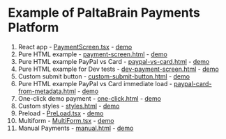 # Example of PaltaBrain Payments Platform

1. React app - [PaymentScreen.tsx](src/components/PaymentScreen.tsx) - [demo](https://paltabrain-payments-web-examples.pages.dev/)
2. Pure HTML example - [payment-screen.html](static/payment-screen.html) - [demo](https://paltabrain-payments-web-examples.pages.dev/payment-screen.html)
3. Pure HTML example PayPal vs Card - [paypal-vs-card.html](static/paypal-vs-card.html) - [demo](https://paltabrain-payments-web-examples.pages.dev/paypal-vs-card)
4. Pure HTML example for Dev tests - [dev-payment-screen.html](static/dev-payment-screen.html) - [demo](https://paltabrain-payments-web-examples.pages.dev/dev-payment-screen.html)
5. Custom submit button - [custom-submit-button.html](static/custom-submit-button.html) - [demo](https://paltabrain-payments-web-examples.pages.dev/custom-submit-button.html)
6. Pure HTML example PayPal vs Card immediate load - [paypal-card-from-metadata.html](static/paypal-card-from-metadata.html) - [demo](https://paltabrain-payments-web-examples.pages.dev/paypal-card-from-metadata.html)
7. One-click demo payment - [one-click.html](static/one-click.html) - [demo](https://paltabrain-payments-web-examples.pages.dev/one-click.html)
8. Custom styles - [styles.html](static/styles.html) - [demo](https://paltabrain-payments-web-examples.pages.dev/styles.html)
9. Preload - [PreLoad.tsx](src/components/PreLoad.tsx) - [demo](https://paltabrain-payments-web-examples.pages.dev/preload)
10. Multiform - [MultiForm.tsx](src/components/MultiForm.tsx) - [demo](https://paltabrain-payments-web-examples.pages.dev/multiform)
11. Manual Payments - [manual.html](static/manual.html) - [demo](https://paltabrain-payments-web-examples.pages.dev/manual.html)